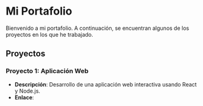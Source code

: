# Mi Portafolio

Bienvenido a mi portafolio. A continuación, se encuentran algunos de los proyectos en los que he trabajado.

## Proyectos

### Proyecto 1: Aplicación Web
- **Descripción**: Desarrollo de una aplicación web interactiva usando React y Node.js.
- **Enlace**:


